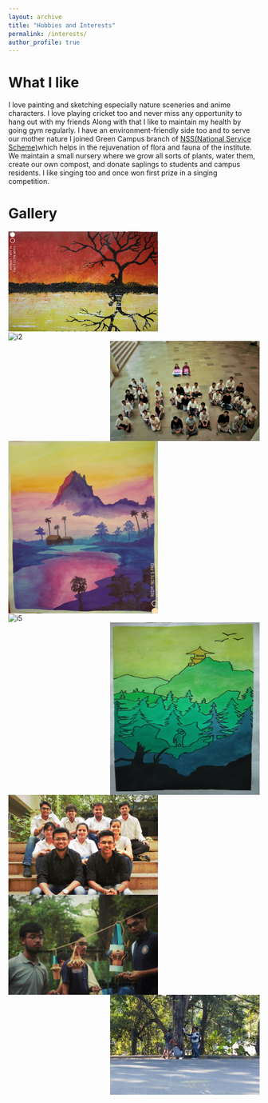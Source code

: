 ```yaml
---
layout: archive
title: "Hobbies and Interests"
permalink: /interests/
author_profile: true
---
```

# What I like
I love painting and sketching especially nature sceneries and anime characters. I love playing cricket too and never miss any opportunity to hang out with my friends
Along with that I like to maintain my health by going gym regularly. I have an environment-friendly side too and to serve our mother nature 
I joined Green Campus branch of [NSS(National Service Scheme)](https://nss.iitb.ac.in/home/)which helps in the rejuvenation of flora and 
fauna of the institute.  We maintain a small nursery where we grow all sorts of plants, water them, create our own compost, and donate saplings to 
students and campus residents. I like singing too and once won first prize in a singing competition. 

# Gallery
<div class="row">
  <div class="column">
    <img align="left" src="/images/Image1.jpg" alt="i1" width="300"
         height="200">
  </div>
  <div class="column">
    <img align="center" src="/images/Image2.jpg" alt="i2" width="300"
         height="200">
  </div>
  <div class="column">
    <img align="right" src="/images/Image8.jpg" alt="i3" width="300"
         height="200">
  </div>
</div>

<div class="row">
  <div class="column">
    <img align="left" src="/images/Image3.jpg" alt="i4" width="300"
         height="345"/>
  </div>
  <div class="column">
    <img align="center" src="/images/Image7.jpg" alt="i5" width="300"
         height="345"/>
  </div>
  <div class="column">
    <img align="right" src="/images/Image6.jpg" alt="i6" width="300"
         height="345"/>
  </div>
 </div>
 
<div class="row">
  <div class="column">
    <img align="left" src="/images/Image9.jpg" alt="i7" width="300"
         height="200"/>
  </div>
  <div class="column">
    <img align="center" src="/images/Image10.jpg" alt="i8" width="300"
         height="200"/>
  </div>
  <div class="column">
    <img align="right" src="/images/Image11.jpg" alt="i9" width="300"
         height="200"/>
  </div>
</div>
